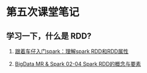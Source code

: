 # 第五次课堂笔记



## 学习一下，什么是 RDD?

1. [跟着车仔入门spark：理解spark RDD和RDD属性](https://www.bilibili.com/video/BV135411X7zw/)

2. [BigData MR & Spark 02-04 Spark RDD的概念与要素](https://www.bilibili.com/video/BV1if4y1Y7Th/)